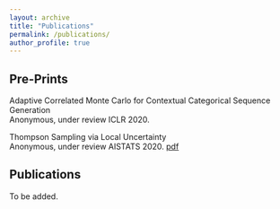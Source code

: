 ```yaml
---
layout: archive
title: "Publications"
permalink: /publications/
author_profile: true
---
```


## Pre-Prints

Adaptive Correlated Monte Carlo for Contextual Categorical Sequence Generation  
Anonymous, under review ICLR 2020.

Thompson Sampling via Local Uncertainty  
Anonymous, under review AISTATS 2020. [pdf](https://arxiv.org/abs/1910.13673)

## Publications

To be added. 
